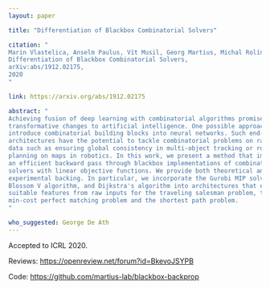 ```yaml
---
layout: paper

title: "Differentiation of Blackbox Combinatorial Solvers"

citation: "
Marin Vlastelica, Anselm Paulus, Vít Musil, Georg Martius, Michal Rolínek
Differentiation of Blackbox Combinatorial Solvers,
arXiv:abs/1912.02175,
2020
"

link: https://arxiv.org/abs/1912.02175

abstract: "
Achieving fusion of deep learning with combinatorial algorithms promises 
transformative changes to artificial intelligence. One possible approach is to 
introduce combinatorial building blocks into neural networks. Such end-to-end 
architectures have the potential to tackle combinatorial problems on raw input
data such as ensuring global consistency in multi-object tracking or route 
planning on maps in robotics. In this work, we present a method that implements
an efficient backward pass through blackbox implementations of combinatorial
solvers with linear objective functions. We provide both theoretical and
experimental backing. In particular, we incorporate the Gurobi MIP solver,
Blossom V algorithm, and Dijkstra's algorithm into architectures that extract
suitable features from raw inputs for the traveling salesman problem, the
min-cost perfect matching problem and the shortest path problem. 
"

who_suggested: George De Ath
---
```


Accepted to ICRL 2020. 

Reviews: <https://openreview.net/forum?id=BkevoJSYPB>

Code: <https://github.com/martius-lab/blackbox-backprop>